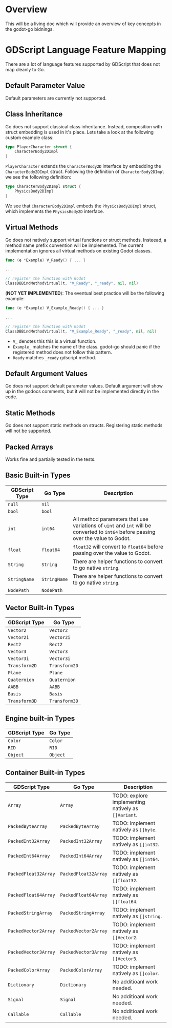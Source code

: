 # Overview

This will be a living doc which will provide an overview of key concepts in the godot-go bidnings.

# GDScript Language Feature Mapping

There are a lot of language features supported by GDScript that does not map cleanly to Go.

## Default Parameter Value

Default parameters are currently not supported.

## Class Inheritance

Go does not support classical class inheritance. Instead, composition with struct embedding is used in it's place. Lets take a look at the following custom example class:

```go
type PlayerCharacter struct {
	CharacterBody2DImpl
}
```

`PlayerCharacter` extends the `CharacterBody2D` interface by embedding the `CharacterBody2DImpl` struct. Following the definition of `CharacterBody2DImpl` we see the following definition:

```go
type CharacterBody2DImpl struct {
	PhysicsBody2DImpl
}
```

We see that `CharacterBody2DImpl` embeds the `PhysicsBody2DImpl` struct, which implements the `PhysicsBody2D` interface.

## Virtual Methods

Go does not natively support virtual functions or struct methods. Insteead, a method name prefix convention will be implemented. The current implementation ignores all virtual methods on existing Godot classes.

```go
func (e *Example) V_Ready() { ... }

...

// register the function with Godot
ClassDBBindMethodVirtual(t, "V_Ready", "_ready", nil, nil)
```

(__NOT YET IMPLEMENTED__): The eventual best practice will be the following example:

```go
func (e *Example) V_Example_Ready() { ... }

...

// register the function with Godot
ClassDBBindMethodVirtual(t, "V_Example_Ready", "_ready", nil, nil)
```

* `V_` denotes this this is a virtual function.
* `Example_` matches the name of the class. godot-go should panic if the registered method does not follow this pattern.
* `Ready` matches `_ready` gdscript method.

## Default Argument Values

Go does not support default parameter values. Default argument will show up in the godocs comments, but it will not be implemented directly in the code.

## Static Methods

Go does not support static methods on structs. Registering static methods will not be supported.

## Packed Arrays

Works fine and partially tested in the tests.

## Basic Built-in Types

| GDScript Type | Go Type | Description |
| --- | --- | --- |
| `null` | `nil` | |
| `bool` | `bool` | |
| `int` | `int64` | All method parameters that use variations of `uint` and `int` will be converted to `int64` before passing over the value to Godot. |
| `float` | `float64` | `float32` will convert to `float64` before passing over the value to Godot. |
| `String` | `String` | There are helper functions to convert to go native `string`. |
| `StringName` | `StringName` | There are helper functions to convert to go native `string`. |
| `NodePath` | `NodePath` | |

## Vector Built-in Types

| GDScript Type | Go Type |
| --- | --- |
| `Vector2` | `Vector2` |
| `Vector2i` | `Vector2i` |
| `Rect2` | `Rect2` |
| `Vector3` | `Vector3` |
| `Vector3i` | `Vector3i` |
| `Transform2D` | `Transform2D` |
| `Plane` | `Plane` |
| `Quaternion` | `Quaternion` |
| `AABB` | `AABB` |
| `Basis` | `Basis` |
| `Transform3D` | `Transform3D` |

## Engine built-in Types

| GDScript Type | Go Type |
| --- | --- |
| `Color` | `Color` |
| `RID` | `RID` |
| `Object` | `Object` |

## Container Built-in Types

| GDScript Type | Go Type | Description |
| --- | --- | --- |
| `Array` | `Array` | TODO: explore implementing natively as `[]Variant`. |
| `PackedByteArray` | `PackedByteArray` | TODO: implement natively as `[]byte`. |
| `PackedInt32Array` | `PackedInt32Array` | TODO: implement natively as `[]int32`. |
| `PackedInt64Array` | `PackedInt64Array` | TODO: implement natively as `[]int64`. |
| `PackedFloat32Array` | `PackedFloat32Array` | TODO: implement natively as `[]float32`. |
| `PackedFloat64Array` | `PackedFloat64Array` | TODO: implement natively as `[]float64`. |
| `PackedStringArray` | `PackedStringArray` | TODO: implement natively as `[]string`. |
| `PackedVector2Array` | `PackedVector2Array` | TODO: implement natively as `[]Vector2`. |
| `PackedVector3Array` | `PackedVector3Array` | TODO: implement natively as `[]Vector3`. |
| `PackedColorArray` | `PackedColorArray` | TODO: implement natively as `[]color`. |
| `Dictionary` | `Dictionary` | No additioanl work needed. |
| `Signal` | `Signal` | No additioanl work needed. |
| `Callable` | `Callable` | No additioanl work needed. |
